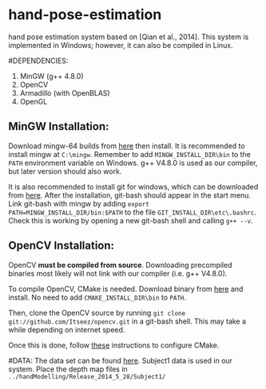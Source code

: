 # hand-pose-estimation
hand pose estimation system based on [Qian et al., 2014]. This system is implemented in Windows; however, it can also be compiled in Linux.

#DEPENDENCIES:
1. MinGW (g++ 4.8.0)
2. OpenCV
3. Armadillo (with OpenBLAS)
4. OpenGL

## MinGW Installation:
Download mingw-64 builds from [here](https://sourceforge.net/projects/mingw-w64/files/Toolchains%20targetting%20Win64/Personal%20Builds/rubenvb/) then install. It is recommended to install mingw at `C:\mingw`. Remember to add `MINGW_INSTALL_DIR\bin` to the `PATH` environment variable on Windows. g++ V4.8.0 is used as our compiler, but later version should also work.

It is also recommended to install git for windows, which can be downloaded from [here](https://git-scm.com/download/win). After the installation, git-bash should appear in the start menu. Link git-bash with mingw by adding `export PATH=MINGW_INSTALL_DIR/bin:$PATH` to the file `GIT_INSTALL_DIR\etc\.bashrc`. Check this is working by opening a new git-bash shell and calling `g++ --v`.

## OpenCV Installation:
OpenCV **must be compiled from source**. Downloading precompiled binaries most likely will not link with our compiler (i.e. g++ V4.8.0). 

To compile OpenCV, CMake is needed. Download binary from [here](https://cmake.org/download/) and install. No need to add `CMAKE_INSTALL_DIR\bin` to `PATH`. 

Then, clone the OpenCV source by running `git clone git://github.com/Itseez/opencv.git` in a git-bash shell. This may take a while depending on internet speed. 

Once this is done, follow [these]() instructions to configure CMake. 

#DATA:
The data set can be found [here]( http://research.microsoft.com/en-us/um/people/yichenw/handtracking/index.html). Subject1 data is used in our system. Place the depth map files in `../handModelling/Release_2014_5_28/Subject1/` 
